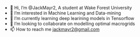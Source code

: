 - 👋 Hi, I’m @JackMayr2, A student at Wake Forest University
- 👀 I’m interested in Machine Learning and Data-mining
- 🌱 I’m currently learning deep learining models in Tensorflow
- 💞️ I’m looking to collaborate on modelling optimal macrogrids
- 📫 How to reach me jackmayr2@gmail.com

<!---
JackMayr2/JackMayr2 is a ✨ special ✨ repository because its `README.md` (this file) appears on your GitHub profile.
You can click the Preview link to take a look at your changes.
--->
